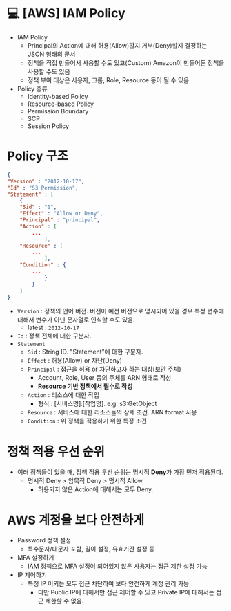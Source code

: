 💻 [AWS] IAM Policy
=================
* IAM Policy
	* Principal의 Action에 대해 허용(Allow)할지 거부(Deny)할지 결정하는 JSON 형태의 문서
	* 정책을 직접 만들어서 사용할 수도 있고(Custom) Amazon이 만들어둔 정책을 사용할 수도 있음
	* 정책 부여 대상은 사용자, 그룹, Role, Resource 등이 될 수 있음
* Policy 종류
	* Identity-based Policy
	* Resource-based Policy
	* Permission Boundary
	* SCP
	* Session Policy

# Policy 구조
``` json
{
"Version" : "2012-10-17",
"Id" : "S3 Permission",
"Statement" : [
	{
	"Sid" : "1",
	"Effect" : "Allow or Deny",
	"Principal" : "principal",
	"Action" : [
		...
			],
	"Resource" : [
		...
			],
	"Condition" : {
		...
			}
		}	
	]
}
```
* `Version` : 정책의 언어 버전. 버전이 예전 버전으로 명시되어 있을 경우 특정 변수에 대해서 변수가 아닌 문자열로 인식할 수도 있음.
    * latest : `2012-10-17`
* `Id` : 정책 전체에 대한 구분자.
* `Statement`
    * `Sid` : String ID. "Statement"에 대한 구분자.
    * `Effect` : 허용(Allow) or 차단(Deny)
    * `Principal` : 접근을 허용 or 차단하고자 하는 대상(보안 주체)
        * Account, Role, User 등의 주체를 ARN 형태로 작성
		* **Resource 기반 정책에서 필수로 작성**
    * `Action` : 리소스에 대한 작업
		* 형식 : [서비스명]:[작업명]. e.g. s3:GetObject
    * `Resource` : 서비스에 대한 리소스들의 상세 조건. ARN format 사용
    * `Condition` : 위 정책을 적용하기 위한 특정 조건

# 정책 적용 우선 순위
* 여러 정책들이 있을 때, 정책 적용 우선 순위는 명시적 **Deny**가 가장 먼저 적용된다.
	* 명시적 Deny > 암묵적 Deny > 명시적 Allow
		* 허용되지 않은 Action에 대해서는 모두 Deny.

# AWS 계정을 보다 안전하게
* Password 정책 설정
	* 특수문자/대문자 포함, 길이 설정, 유효기간 설정 등
* MFA 설정하기
	* IAM 정책으로 MFA 설정이 되어있지 않은 사용자는 접근 제한 설정 가능
* IP 제어하기
	* 특정 IP 이외는 모두 접근 차단하여 보다 안전하게 계정 관리 가능
		* 다만 Public IP에 대해서만 접근 제어할 수 있고 Private IP에 대해서는 접근 제한할 수 없음.